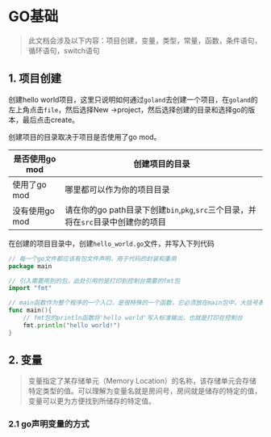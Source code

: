 # GO基础



> 此文档会涉及以下内容：项目创建，变量，类型，常量，函数，条件语句，循环语句，switch语句

## 1. 项目创建

创建hello world项目，这里只说明如何通过`goland`去创建一个项目，在`goland`的左上角点击`file`，然后选择New ->project，然后选择创建的目录和选择go的版本，最后点击create。

创建项目的目录取决于项目是否使用了go mod。

| 是否使用go mod | 创建项目的目录                                               |
| -------------- | ------------------------------------------------------------ |
| 使用了go mod   | 哪里都可以作为你的项目目录                                   |
| 没有使用go mod | 请在你的go path目录下创建`bin`,`pkg`,`src`三个目录，并将在`src`目录中创建你的项目 |
在创建的项目目录中，创建`hello_world.go`文件，并写入下列代码

```go
// 每一个go文件都应该有包文件声明，用于代码的封装和重用
package main

// 引入需要用到的包，此处引用的是打印到控制台需要的fmt包
import "fmt"

// main函数作为整个程序的一个入口，是很特殊的一个函数，它必须放在main包中，大括号表示函数的开始和结束
func main(){
    // fmt包的println函数将'hello world'写入标准输出，也就是打印在控制台
    fmt.println("hello world!")
}

```

## 2. 变量

> 变量指定了某存储单元（Memory Location）的名称，该存储单元会存储特定类型的值。可以理解为变量名就是房间号，房间就是储存的特定的值，变量可以更为方便找到所储存的特定值。

### 2.1 go声明变量的方式

